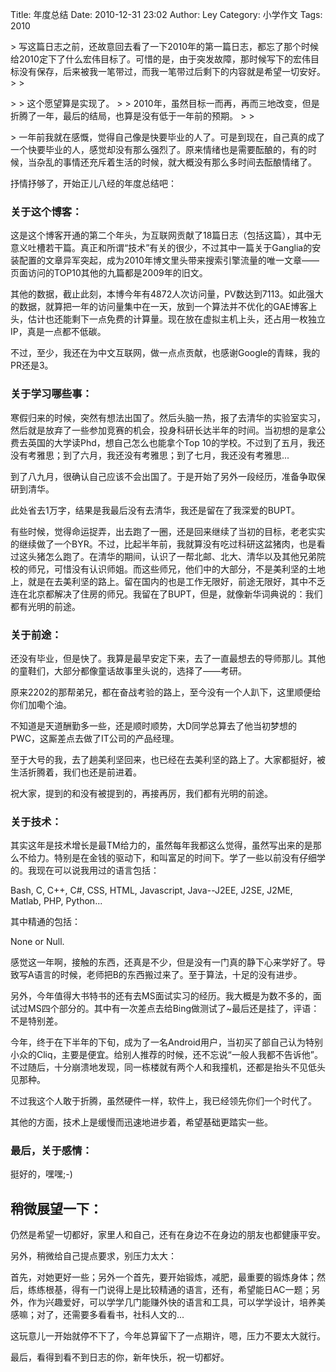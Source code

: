 Title: 年度总结
Date: 2010-12-31 23:02
Author: Ley
Category: 小学作文
Tags: 2010

<p>
> 写这篇日志之前，还故意回去看了一下2010年的第一篇日志，都忘了那个时候给2010定下了什么宏伟目标了。可惜的是，由于突发故障，那时候写下的宏伟目标没有保存，后来被我一笔带过，而我一笔带过后剩下的内容就是希望一切安好。
>
> </p>
>
> 这个愿望算是实现了。
>
> 2010年，虽然目标一而再，再而三地改变，但是折腾了一年，最后的结局，也算是没有低于一年前的预期。
>
> <p>
> 一年前我就在感慨，觉得自己像是快要毕业的人了。可是到现在，自己真的成了一个快要毕业的人，感觉却没有那么强烈了。原来情绪也是需要酝酿的，有的时候，当杂乱的事情还充斥着生活的时候，就大概没有那么多时间去酝酿情绪了。

</p>
抒情抒够了，开始正儿八经的年度总结吧：

### 关于这个博客：

</p>
这是这个博客开通的第二个年头，为互联网贡献了18篇日志（包括这篇），其中无意义吐槽若干篇。真正和所谓“技术”有关的很少，不过其中一篇关于Ganglia的安装配置的文章异军突起，成为2010年博文里头带来搜索引擎流量的唯一文章——页面访问的TOP10其他的九篇都是2009年的旧文。<!--more-->

其他的数据，截止此刻，本博今年有4872人次访问量，PV数达到7113。如此强大的数据，就算把一年的访问量集中在一天，放到一个算法并不优化的GAE博客上头，估计也还能剩下一点免费的计算量。现在放在虚拟主机上头，还占用一枚独立IP，真是一点都不低碳。

不过，至少，我还在为中文互联网，做一点点贡献，也感谢Google的青睐，我的PR还是3。

### 关于学习哪些事：

</p>
寒假归来的时候，突然有想法出国了。然后头脑一热，报了去清华的实验室实习，然后就是放弃了一些参加竞赛的机会，投身科研长达半年的时间。当初想的是拿公费去英国的大学读Phd，想自己怎么也能拿个Top
10的学校。不过到了五月，我还没有考雅思；到了六月，我还没有考雅思；到了七月，我还没有考雅思...

到了八九月，很确认自己应该不会出国了。于是开始了另外一段经历，准备争取保研到清华。

此处省去1万字，结果是我最后没有去清华，我还是留在了我深爱的BUPT。

有些时候，觉得命运捉弄，出去跑了一圈，还是回来继续了当初的目标，老老实实的继续做了一个BYR。不过，比起半年前，我就算没有吃过科研这盆猪肉，也是看过这头猪怎么跑了。在清华的期间，认识了一帮北邮、北大、清华以及其他兄弟院校的师兄，可惜没有认识师姐。而这些师兄，他们中的大部分，不是美利坚的土地上，就是在去美利坚的路上。留在国内的也是工作无限好，前途无限好，其中不乏连在北京都解决了住房的师兄。我留在了BUPT，但是，就像新华词典说的：我们都有光明的前途。

### 关于前途：

</p>
还没有毕业，但是快了。我算是最早安定下来，去了一直最想去的导师那儿。其他的童鞋们，大部分都像童话故事里头说的，选择了——考研。

原来2202的那帮弟兄，都在奋战考验的路上，至今没有一个人趴下，这里顺便给你们加嘞个油。

不知道是天道酬勤多一些，还是顺时顺势，大D同学总算去了他当初梦想的PWC，这厮差点去做了IT公司的产品经理。

至于大号的我，去了趟美利坚回来，也已经在去美利坚的路上了。大家都挺好，被生活折腾着，我们也还是前进着。

祝大家，提到的和没有被提到的，再接再厉，我们都有光明的前途。

### 关于技术：

</p>
其实这年是技术增长是最TM给力的，虽然每年我都这么觉得，虽然写出来的是那么不给力。特别是在金钱的驱动下，和叫富足的时间下。学了一些以前没有仔细学的。我现在可以说我用过的语言包括：

Bash, C, C++, C\#, CSS, HTML, Javascript, Java--J2EE, J2SE, J2ME,
Matlab, PHP, Python...

其中精通的包括：

None or Null.

感觉这一年啊，接触的东西，还真是不少，但是没有一门真的静下心来学好了。导致写A语言的时候，老师把B的东西搬过来了。至于算法，十足的没有进步。

另外，今年值得大书特书的还有去MS面试实习的经历。我大概是为数不多的，面试过MS四个部分的。其中有一次差点去给Bing做测试了\~最后还是挂了，评语：不是特别差。

今年，终于在下半年的下旬，成为了一名Android用户，当初买了部自己认为特别小众的Cliq，主要是便宜。给别人推荐的时候，还不忘说“一般人我都不告诉他”。不过随后，十分崩溃地发现，同一栋楼就有两个人和我撞机，还都是抬头不见低头见那种。

不过我这个人敢于折腾，虽然硬件一样，软件上，我已经领先你们一个时代了。

其他的方面，技术上是缓慢而迅速地进步着，希望基础更踏实一些。

### 最后，关于感情：

</p>
挺好的，嘿嘿;-)

稍微展望一下：
-------------

</p>
仍然是希望一切都好，家里人和自己，还有在身边不在身边的朋友也都健康平安。

另外，稍微给自己提点要求，别压力太大：

首先，对她更好一些；另外一个首先，要开始锻炼，减肥，最重要的锻炼身体；然后，练练根基，得有一门说得上是比较精通的语言，还有，希望能日AC一题；另外，作为兴趣爱好，可以学学几门能赚外快的语言和工具，可以学学设计，培养美感嘛；对了，还需要多看看书，社科人文的...

这玩意儿一开始就停不下了，今年总算留下了一点期许，嗯，压力不要太大就行。

最后，看得到看不到日志的你，新年快乐，祝一切都好。
